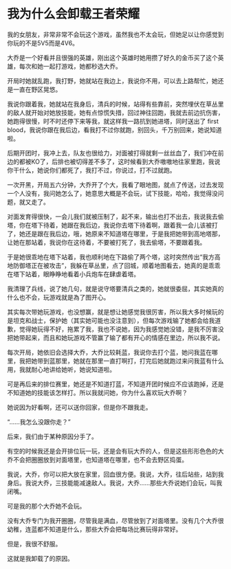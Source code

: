 # 我为什么会卸载王者荣耀

我的女朋友，非常非常不会玩这个游戏，虽然我也不太会玩，但她足以让你感觉到你玩的不是5V5而是4V6。 

大乔是一个好看并且很强的英雄，刚出这个英雄时她用攒了好久的金币买了这个英雄，每次和她一起打游戏，她都秒选大乔。 

开局时她就乱跑，我打野，她就站在我边上，我说你不用，可以去上路帮忙，她还是一直在野区晃悠。 

我说你跟着我，她就站在我身后，清兵的时候，站得有些靠前，突然埋伏在草丛里的敌人就开始对她放技能，她有点惊慌失措，回过神往回跑，我就去前边抗伤害，她跑得很慢，时不时还停下来等我，就这样我一路抗到她进塔，同时送出了 first blood，我说你跟在我后边，看我打不过你就跑，别回头，千万别回来，她说知道啦。 

后期开团时，我冲上去，队友也很给力，对面被打得就剩一丝丝血了，我们冲在前边的都被KO了，后排也被切得差不多了，这时候看到大乔嗷嗷地往家里跑，我说你干什么，她说你们都死了，我打不过，你说过，打不过就跑。 

一次开黑，开局五六分钟，大乔开了个大，我看了眼地图，就点了传送，过去发现一个人没有，我问她怎么了，她意思大概是不会玩，试下技能，哈哈，我觉得没问题，就又走了。 

对面发育得很快，一会儿我们就被压制了，起不来，输出也打不出去，我说我去偷塔，你在塔下待着，她跟在我后边，我说你去塔下待着啊，跟着我一会儿该被打了，她还是跟在我后边，哦，她原来不知道塔在哪里，于是我把她带到高地塔那，让她在那站着，我说你在这待着，不要被打死了，我去偷塔，不要跟着我。 

于是她很乖地在塔下站着，我也顺利地在下路偷了两个塔，这时突然传出“我方高地防御塔正在被攻击”，我躲在草丛里，点了回城，顺着地图看去，她真的是乖乖在塔下站着，眼睁睁地看着小兵炮车在肆虐着塔。 

我清理了兵线，说了她几句，就是说守塔要清兵之类的，她就很委屈，其实她真的什么也不会，玩游戏就是為了图开心。 

其实每次带她玩游戏，也没想赢，就是想让她感觉我很厉害，所以我大多时候玩的是坦克和战士，保护她（其实她可能也没注意到），但每次游戏输了她都会给我道歉，觉得她玩得不好，拖累了我，我也不说她，因为我感觉她没错，是我不厉害没把她带起来，而且和她玩游戏不管赢了输了都有开心的情感在里边，所以我不说。 

每次开局，她依旧会选择大乔，大乔比较耗蓝，我说你去打个蓝，她问我蓝在哪里，我把她带到蓝那里，她就在那里一直打啊打，打完后她就跑过来问我蓝有什么用，我就耐心地讲给她听，她说知道啦。 

可是再后来的排位赛里，她还是不知道打蓝，不知道开团时候应不应该跑掉，还是不知道她的技能该怎样打。所以我就问她，你为什么喜欢玩大乔啊？ 

她说因为好看啊，还可以送你回家，但是你不跟我走。 

“……我怎么没跟你走？” 

后来，我们由于某种原因分手了。 

有空的时候我还是会开排位玩一玩，还是会有玩大乔的人，但是这些形形色色的大乔不会把圈圈放到对面塔里，也知道塔在哪里，也不会去野区捣蛋。 

我说，大乔，你可以把大放在家里，回血很方便。我说，大乔，往后站些，站到我身后。我说大乔，三技能能减速敌人。我说，大乔……那些大乔说她们会玩，叫我闭嘴。 

可是我的那个大乔她不会玩。 

没有大乔专门为我开圈圈，尽管我是满血，尽管放到了对面塔里。没有几个大乔很幼稚，连蓝都不知道是什么，那些大乔会把每场比赛玩得非常好。 

但是，我很不舒服。 

这就是我卸载了的原因。